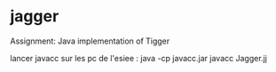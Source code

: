 # jagger
Assignment: Java implementation of Tigger

lancer javacc sur les pc de l'esiee :
java -cp javacc.jar javacc Jagger.jj